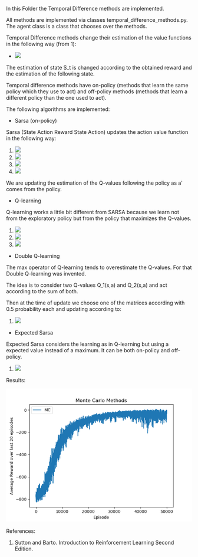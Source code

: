 In this Folder the Temporal Difference methods are implemented.

All methods are implemented via classes temporal_difference_methods.py. The agent class is a class that chooses over the methods.

Temporal Difference methods change their estimation of the value functions in the following way (from 1):

- <img src="https://render.githubusercontent.com/render/math?math=V(S_t) \longleftarrow V(S_t) %2B \alpha[R_{t%2B1} %2B \gamma V(S_{t%2B1})]">


The estimation of state S_t is changed according to the obtained reward and the estimation of the following state.

Temporal difference methods have on-policy (methods that learn the same policy which they use to act) and off-policy methods (methods that learn a different policy than the one used to act).

The following algorithms are implemented:

+ Sarsa (on-policy)

Sarsa (State Action Reward State Action) updates the action value function in the following way:

1. <img src="https://render.githubusercontent.com/render/math?math=a \longleftarrow \pi(s)">

2. <img src="https://render.githubusercontent.com/render/math?math=r,s^' \longleftarrow env.step(a)">

3. <img src="https://render.githubusercontent.com/render/math?math=a^' \longleftarrow \pi(s^')">

4. <img src="https://render.githubusercontent.com/render/math?math=Q(s,a) \longleftarrow Q(S,A) %2B \alpha [r %2B \gamma Q(s^',a^') - Q(s,a)]">

We are updating the estimation of the Q-values following the policy as a' comes from the policy.

+ Q-learning

Q-learning works a little bit different from SARSA because we learn not from the exploratory policy but from the policy that maximizes the Q-values.

1. <img src="https://render.githubusercontent.com/render/math?math=a \longleftarrow \pi(s)">

2. <img src="https://render.githubusercontent.com/render/math?math=r,s^' \longleftarrow env.step(a)">

1. <img src="https://render.githubusercontent.com/render/math?math=Q(s,a) \longleftarrow Q(S,A) %2B \alpha [r %2B \gamma max_a Q(s^',a) - Q(s,a)]">


+ Double Q-learning

The max operator of Q-learning tends to overestimate the Q-values. For that Double Q-learning was invented.

The idea is to consider two Q-values Q_1(s,a) and Q_2(s,a) and act according to the sum of both.

Then at the time of update we choose one of the matrices according with 0.5 probability each and updating according to:

1. <img src="https://render.githubusercontent.com/render/math?math=Q_1(s,a) \longleftarrow Q_1(S,A) %2B \alpha [r %2B \gamma Q_2(s^', argmax_a Q_1(s^',a)) - Q_2(s,a)]">

+ Expected Sarsa

Expected Sarsa considers the learning as in Q-learning but using a expected value instead of a maximum. It can be both on-policy and off-policy.

1. <img src="https://render.githubusercontent.com/render/math?math=Q(s,a) \longleftarrow Q(S,A) %2B \alpha [r %2B \gamma \E_\pi [Q(s^', a)] - Q(s,a)]">

Results:

![TD](https://github.com/Tomeu7/Reinforcement-Learning-Think-Tank/blob/master/docs/Monte_Carlo.png)

References:

1. Sutton and Barto. Introduction to Reinforcement Learning Second Edition.